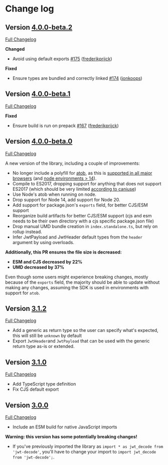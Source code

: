 # Change log

## Version [4.0.0-beta.2](https://github.com/auth0/jwt-decode/releases/tag/v4.0.0-beta.2)

[Full Changelog](https://github.com/auth0/jwt-decode/compare/v4.0.0-beta.1..v4.0.0-beta.2)

**Changed**
- Avoid using default exports [\#175](https://github.com/auth0/jwt-decode/pull/175) ([frederikprijck](https://github.com/frederikprijck))

**Fixed**
- Ensure types are bundled and correctly linked [\#174](https://github.com/auth0/jwt-decode/pull/174) ([jonkoops](https://github.com/jonkoops))

## Version [4.0.0-beta.1](https://github.com/auth0/jwt-decode/releases/tag/v4.0.0-beta.1)

[Full Changelog](https://github.com/auth0/jwt-decode/compare/v4.0.0-beta.0..v4.0.0-beta.1)

**Fixed**
- Ensure build is run on prepack [\#167](https://github.com/auth0/jwt-decode/pull/167) ([frederikprijck](https://github.com/frederikprijck))

## Version [4.0.0-beta.0](https://github.com/auth0/jwt-decode/releases/tag/v4.0.0-beta.0)

[Full Changelog](https://github.com/auth0/jwt-decode/compare/v3.1.2..v4.0.0-beta.0)

A new version of the library, including a couple of improvements:

- No longer include a polyfill for [atob](https://developer.mozilla.org/en-US/docs/Web/API/atob), as this is [supported in all major browsers](https://caniuse.com/?search=atob) (and [node environments > 14](https://developer.mozilla.org/en-US/docs/Web/API/atob#browser_compatibility)).
- Compile to ES2017, dropping support for anything that does not support ES2017 (which should be very limited [according to caniuse](https://caniuse.com/?search=es2017))
- Use Node's atob when running on node.
- Drop support for Node 14, add support for Node 20.
- Add support for package.json's `exports` field, for better CJS/ESM support
- Reorganize build artifacts for better CJS/ESM support (cjs and esm needs to be their own directory with a cjs specific package.json file)
- Drop manual UMD bundle creation in `index.standalone.ts`, but rely on rollup instead.
- Infer JwtPayload and JwtHeader default types from the `header` argument by using overloads.

**Additionally, this PR ensures the file size is decreased:**

- **ESM and CJS decreased by 22%**
- **UMD decreased by 37%**

Even though some users might experience breaking changes, mostly because of the `exports` field, the majority should be able to update without making any changes, assuming the SDK is used in environments with support for `atob`.

## Version [3.1.2](https://github.com/auth0/jwt-decode/releases/tag/v3.1.2)

[Full Changelog](https://github.com/auth0/jwt-decode/compare/v3.1.1..v3.1.2)

- Add a generic as return type so the user can specify what's expected, this will still be `unknown` by default
- Export `JwtHeader`and `JwtPayload` that can be used with the generic return type as-is or extended.

## Version [3.1.0](https://github.com/auth0/jwt-decode/releases/tag/v3.1.0)

[Full Changelog](https://github.com/auth0/jwt-decode/compare/v3.0.0..v3.1.0)

- Add TypeScript type definition
- Fix CJS default export

## Version [3.0.0](https://github.com/auth0/jwt-decode/releases/tag/v3.0.0)

[Full Changelog](https://github.com/auth0/jwt-decode/compare/v2.0.0..v3.0.0)

- Include an ESM build for native JavaScript imports

**Warning: this version has some potentially breaking changes!**

- If you've previously imported the library as `import * as jwt_decode from 'jwt-decode'`, you'll have to change your import to `import jwt_decode from 'jwt-decode';`.
